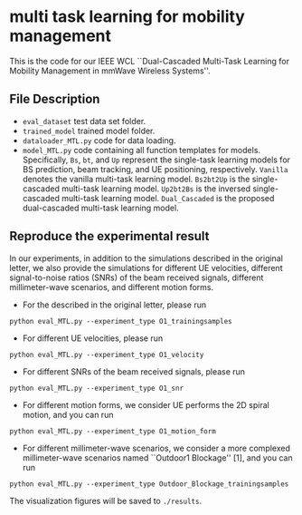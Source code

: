 # multi task learning for mobility management
This is the code for our IEEE WCL ``Dual-Cascaded Multi-Task Learning for Mobility Management in mmWave Wireless Systems''.

## File Description
 - `eval_dataset` test data set folder.
 - `trained_model` trained model folder.
 - `dataloader_MTL.py` code for data loading.
 - `model_MTL.py` code containing all function templates for models. Specifically, `Bs`, `bt`, and `Up` represent the single-task learning models for BS prediction, beam tracking, and UE positioning, respectively. `Vanilla` denotes the vanilla multi-task learning model. `Bs2bt2Up` is the single-cascaded multi-task learning model. `Up2bt2Bs` is the inversed single-cascaded multi-task learning model. `Dual_Cascaded` is the proposed dual-cascaded multi-task learning model.


## Reproduce the experimental result

In our experiments, in addition to the simulations described in the original letter, we also provide the simulations for different UE velocities, different signal-to-noise ratios (SNRs) of the beam received signals, different millimeter-wave scenarios, and different motion forms.

* For the described in the original letter, please run

```
python eval_MTL.py --experiment_type O1_trainingsamples
```

* For different UE velocities, please run

```
python eval_MTL.py --experiment_type O1_velocity
```

* For different SNRs of the beam received signals, please run

```
python eval_MTL.py --experiment_type O1_snr
```

* For different motion forms, we consider UE performs the 2D spiral motion, and you can run

```
python eval_MTL.py --experiment_type O1_motion_form
```

* For different millimeter-wave scenarios, we consider a more complexed millimeter-wave scenarios named ``Outdoor1 Blockage'' [1], and you can run

```
python eval_MTL.py --experiment_type Outdoor_Blockage_trainingsamples
```

The visualization figures will be saved to `./results`. 

